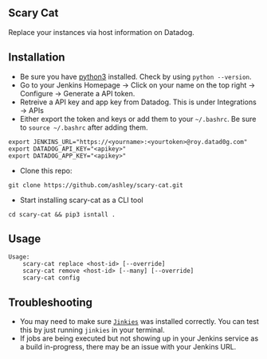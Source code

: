 ## Scary Cat
Replace your instances via host information on Datadog.

## Installation
* Be sure you have [python3](https://www.python.org/downloads/) installed. Check by using `python --version`.
* Go to your Jenkins Homepage -> Click on your name on the top right -> Configure -> Generate a API token.
* Retreive a API key and app key from Datadog. This is under Integrations -> APIs
* Either export the token and keys or add them to your `~/.bashrc`. Be sure to `source ~/.bashrc` after adding them.
```
export JENKINS_URL="https://<yourname>:<yourtoken>@roy.datad0g.com"
export DATADOG_API_KEY="<apikey>"
export DATADOG_APP_KEY="<apikey>"
```

* Clone this repo:
```
git clone https://github.com/ashley/scary-cat.git
```
* Start installing scary-cat as a CLI tool
```
cd scary-cat && pip3 isntall .
```

## Usage
```
Usage:
    scary-cat replace <host-id> [--override]
    scary-cat remove <host-id> [--many] [--override]
    scary-cat config
```

## Troubleshooting
* You may need to make sure [`Jinkies`](https://github.com/jmoiron/jinkies) was installed correctly. You can test this by just running `jinkies` in your terminal.
* If jobs are being executed but not showing up in your Jenkins service as a build in-progress, there may be an issue with your Jenkins URL.
